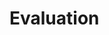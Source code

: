 # Evaluation

<!--
\cite{open-ai-gym} provide an open source Python interface to popular RL
benchmarks including the suite of Atari games.
-->

